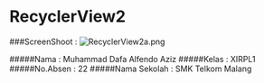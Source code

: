 # RecyclerView2
###ScreenShoot :
![RecyclerView2a.png](https://s14.postimg.org/sez0g3ly9/Recycler_View2a.png)

#####Nama : Muhammad Dafa Alfendo Aziz
#####Kelas : XIRPL1
#####No.Absen : 22
#####Nama Sekolah : SMK Telkom Malang
